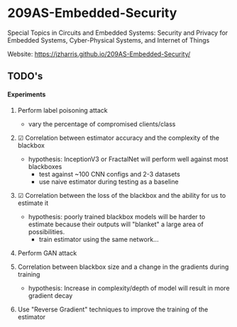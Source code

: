 # 209AS-Embedded-Security
Special Topics in Circuits and Embedded Systems: Security and Privacy for Embedded Systems, Cyber-Physical Systems, and Internet of Things

Website: https://jzharris.github.io/209AS-Embedded-Security/

## TODO's

#### Experiments

1. Perform label poisoning attack
    - vary the percentage of compromised clients/class
    
2. ☑ Correlation between estimator accuracy and the complexity of the blackbox
    - hypothesis: InceptionV3 or FractalNet will perform well against most blackboxes
        - test against ~100 CNN configs and 2-3 datasets
        - use naive estimator during testing as a baseline
        
3. ☑ Correlation between the loss of the blackbox and the ability for us to estimate it
    - hypothesis: poorly trained blackbox models will be harder to estimate because their outputs will "blanket" a 
    large area of possibilities.
        - train estimator using the same network...
    
4. Perform GAN attack
    
5. Correlation between blackbox size and a change in the gradients during training
    - hypothesis: Increase in complexity/depth of model will result in more gradient decay

6. Use "Reverse Gradient" techniques to improve the training of the estimator